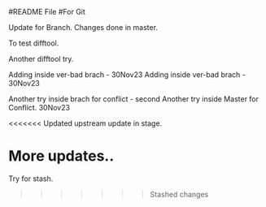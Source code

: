 #README File
#For Git


Update for Branch.
Changes done in master.

To test difftool.


Another difftool try.

Adding inside ver-bad brach - 30Nov23
Adding inside ver-bad brach - 30Nov23

Another try inside brach for conflict - second
Another try inside Master for Conflict. 30Nov23

<<<<<<< Updated upstream
update in stage.

More updates..
=======
Try for stash.
>>>>>>> Stashed changes
